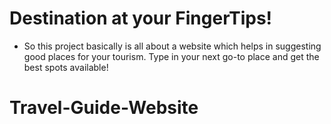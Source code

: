 # Destination at your FingerTips!
- So this project basically is all about a website which helps in suggesting good places for your tourism. Type in your next go-to place and get the best spots available!
# Travel-Guide-Website
